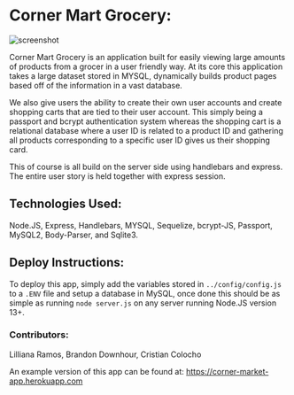 # Corner Mart Grocery:

![screenshot](img/image.png)

Corner Mart Grocery is an application built for easily viewing large amounts of products from a grocer in a user friendly way. At its core this application takes a large dataset stored in MYSQL, dynamically builds product pages based off of the information in a vast database.

We also give users the ability to create their own user accounts and create shopping carts that are tied to their user account. This simply being a passport and bcrypt authentication system whereas the shopping cart is a relational database where a user ID is related to a product ID and gathering all products corresponding to a specific user ID gives us their shopping card.

This of course is all build on the server side using handlebars and express. The entire user story is held together with express session.

## Technologies Used:
Node.JS, Express, Handlebars, MYSQL, Sequelize, bcrypt-JS, Passport, MySQL2, Body-Parser, and Sqlite3.

## Deploy Instructions:
To deploy this app, simply add the variables stored in `../config/config.js` to a `.ENV` file and setup a database in MySQL, once done this should be as simple as running `node server.js` on any server running Node.JS version 13+.

### Contributors:
Lilliana Ramos, Brandon Downhour, Cristian Colocho

An example version of this app can be found at: https://corner-market-app.herokuapp.com
